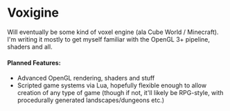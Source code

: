 Voxigine
========

Will eventually be some kind of voxel engine (ala Cube World / Minecraft). I'm writing it mostly to get myself familiar with the OpenGL 3+ pipeline, shaders and all.

#### Planned Features:
* Advanced OpenGL rendering, shaders and stuff
* Scripted game systems via Lua, hopefully flexible enough to allow creation of any type of game (though if not, it'll likely be RPG-style, with procedurally generated landscapes/dungeons etc.)
